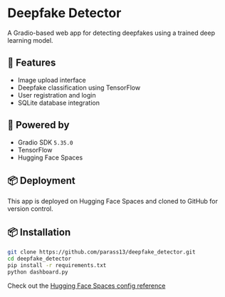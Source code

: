 
# Deepfake Detector

 A Gradio-based web app for detecting deepfakes using a trained deep learning model.

## 🔧 Features
- Image upload interface
- Deepfake classification using TensorFlow
- User registration and login
- SQLite database integration

## 🚀 Powered by
- Gradio SDK `5.35.0`
- TensorFlow
- Hugging Face Spaces

## 📦 Deployment
This app is deployed on Hugging Face Spaces and cloned to GitHub for version control.




## 📦 Installation

```bash
git clone https://github.com/parass13/deepfake_detector.git
cd deepfake_detector
pip install -r requirements.txt
python dashboard.py


```

Check out the [Hugging Face Spaces config reference](https://huggingface.co/docs/hub/spaces-config-reference)
